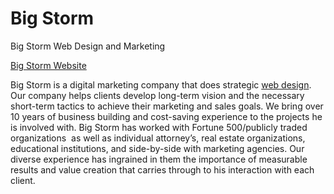 # Big Storm
Big Storm Web Design and Marketing

[Big Storm Website](https://greatbigstorm.com)

Big Storm is a digital marketing company that does strategic [web design](https://greatbigstorm.com/web-design/). Our company helps clients develop long-term vision and the necessary short-term tactics to achieve their marketing and sales goals. We bring over 10 years of business building and cost-saving experience to the projects he is involved with. Big Storm has worked with Fortune 500/publicly traded organizations  as well as individual attorney’s, real estate organizations, educational institutions, and side-by-side with marketing agencies. Our diverse experience has ingrained in them the importance of measurable results and value creation that carries through to his interaction with each client. 
